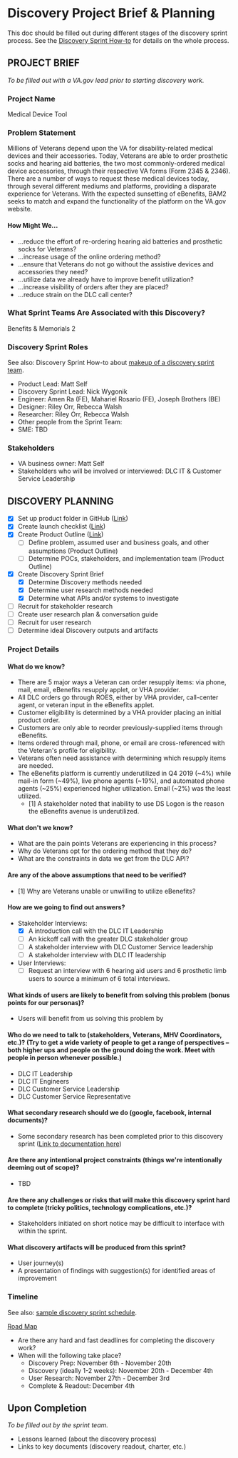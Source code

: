 # Discovery Project Brief & Planning

This doc should be filled out during different stages of the discovery sprint process. See the [Discovery Sprint How-to](https://github.com/department-of-veterans-affairs/va.gov-team/blob/master/platform/research/discovery-sprints/how-to-run-discovery-sprint.md) for details on the whole process.

## PROJECT BRIEF
_To be filled out with a VA.gov lead prior to starting discovery work._

### Project Name
Medical Device Tool

### Problem Statement
Millions of Veterans depend upon the VA for disability-related medical devices and their accessories. Today, Veterans are able to order prosthetic socks and hearing aid batteries, the two most commonly-ordered medical device accessories, through their respective VA forms (Form 2345 & 2346). There are a number of ways to request these medical devices today, through several different mediums and platforms, providing a disparate experience for Veterans. With the expected sunsetting of eBenefits, BAM2 seeks to match and expand the functionality of the platform on the VA.gov website.

#### How Might We...
- ...reduce the effort of re-ordering hearing aid batteries and prosthetic socks for Veterans?
- ...increase usage of the online ordering method?
- ...ensure that Veterans do not go without the assistive devices and accessories they need?
- ...utilize data we already have to improve benefit utilization?
- ...increase visibility of orders after they are placed?
- ...reduce strain on the DLC call center?

### What Sprint Teams Are Associated with this Discovery? 
Benefits & Memorials 2

### Discovery Sprint Roles
See also: Discovery Sprint How-to about [makeup of a discovery sprint team](https://github.com/department-of-veterans-affairs/va.gov-team/blob/master/platform/research/discovery-sprints/how-to-run-discovery-sprint.md).

* Product Lead: Matt Self
* Discovery Sprint Lead: Nick Wygonik
* Engineer: Amen Ra (FE), Mahariel Rosario (FE), Joseph Brothers (BE)
* Designer: Riley Orr, Rebecca Walsh
* Researcher: Riley Orr, Rebecca Walsh
* Other people from the Sprint Team:
* SME: TBD

### Stakeholders
* VA business owner: Matt Self
* Stakeholders who will be involved or interviewed: DLC IT & Customer Service Leadership

## DISCOVERY PLANNING
- [x] Set up product folder in GitHub ([Link](https://github.com/department-of-veterans-affairs/va.gov-team/tree/master/products/medical-device-tool))
- [x] Create launch checklist ([Link](https://github.com/department-of-veterans-affairs/va.gov-team/blob/master/products/medical-device-tool/launch-checklist.md))
- [x] Create Product Outline ([Link](https://github.com/department-of-veterans-affairs/va.gov-team/blob/master/products/medical-device-tool/product-outline.md))
  - [ ] Define problem, assumed user and business goals, and other assumptions (Product Outline)
  - [ ] Determine POCs, stakeholders, and implementation team (Product Outline)
- [x] Create Discovery Sprint Brief
  - [x] Determine Discovery methods needed
  - [x] Determine user research methods needed
  - [x] Determine what APIs and/or systems to investigate
- [ ] Recruit for stakeholder research
- [ ] Create user research plan & conversation guide
- [ ] Recruit for user research
- [ ] Determine ideal Discovery outputs and artifacts

### Project Details

#### What do we know?
  - There are 5 major ways a Veteran can order resupply items: via phone, mail, email, eBenefits resupply applet, or VHA provider.
  - All DLC orders go through ROES, either by VHA provider, call-center agent, or veteran input in the eBenefits applet.
  - Customer eligibility is determined by a VHA provider placing an initial product order. 
  - Customers are only able to reorder previously-supplied items through eBenefits.
  - Items ordered through mail, phone, or email are cross-referenced with the Veteran's profile for eligibility.
  - Veterans often need assistance with determining which resupply items are needed.
  - The eBenefits platform is currently underutilized in Q4 2019 (~4%) while mail-in form (~49%), live phone agents (~19%), and automated phone agents (~25%) experienced higher utilization. Email (~2%) was the least utilized.
    - [1] A stakeholder noted that inability to use DS Logon is the reason the eBenefits avenue is underutilized. 

#### What don't we know?
  - What are the pain points Veterans are experiencing in this process?
  - Why do Veterans opt for the ordering method that they do?
  - What are the constraints in data we get from the DLC API? 

#### Are any of the above assumptions that need to be verified?
  - [1] Why are Veterans unable or unwilling to utilize eBenefits?

#### How are we going to find out answers? 
  - Stakeholder Interviews:
    - [x] A introduction call with the DLC IT Leadership
    - [ ] An kickoff call with the greater DLC stakeholder group
    - [ ] A stakeholder interview with DLC Customer Service leadership
    - [ ] A stakeholder interview with DLC IT leadership
  - User Interviews:
    - [ ] Request an interview with 6 hearing aid users and 6 prosthetic limb users to source a minimum of 6 total interviews.

#### What kinds of users are likely to benefit from solving this problem (bonus points for our personas)?
  - Users will benefit from us solving this problem by 

#### Who do we need to talk to (stakeholders, Veterans, MHV Coordinators, etc.)? (Try to get a wide variety of people to get a range of perspectives – both higher ups and people on the ground doing the work. Meet with people in person whenever possible.)
  - DLC IT Leadership
  - DLC IT Engineers
  - DLC Customer Service Leadership
  - DLC Customer Service Representative
  
#### What secondary research should we do (google, facebook, internal documents)?
  - Some secondary research has been completed prior to this discovery sprint ([Link to documentation here](https://github.com/department-of-veterans-affairs/va.gov-team/blob/master/products/medical-device-tool/research/preliminary-research-notes.md))

#### Are there any intentional project constraints (things we're intentionally deeming out of scope)?
  - TBD

#### Are there any challenges or risks that will make this discovery sprint hard to complete (tricky politics, technology complications, etc.)?
  - Stakeholders initiated on short notice may be difficult to interface with within the sprint.

#### What discovery artifacts will be produced from this sprint?
  - User journey(s)
  - A presentation of findings with suggestion(s) for identified areas of improvement

### Timeline
See also: [sample discovery sprint schedule](https://github.com/department-of-veterans-affairs/va.gov-team/blob/master/platform/research/discovery-sprints/sample-discovery-sprint-schedule.md).

[Road Map](https://github.com/department-of-veterans-affairs/va.gov-team/blob/master/products/medical-device-tool/Road-map.PNG)

* Are there any hard and fast deadlines for completing the discovery work?
* When will the following take place?
  * Discovery Prep: November 6th - November 20th
  * Discovery (ideally 1-2 weeks): November 20th - December 4th
  * User Research: November 27th - December 3rd
  * Complete & Readout: December 4th

## Upon Completion
_To be filled out by the sprint team._

* Lessons learned (about the discovery process)
* Links to key documents (discovery readout, charter, etc.)
